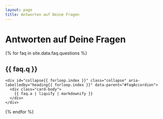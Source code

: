 ```yaml
---
layout: page
title: Antworten auf Deine Fragen
---
```

# Antworten auf Deine Fragen
<div class="accordion text-dark" id="faqAccordion">
  {% for faq in site.data.faq.questions %}
  <div id="{{ faq.q | slugify: 'ascii' }}" class="card faq">
    <div class="card-header" id="heading{{ forloop.index }}">
      <h2 class="mb-0">
        <a class="btn btn-link btn-block text-left" data-toggle="collapse" data-target="#collapse{{ forloop.index }}" aria-expanded="true" aria-controls="collapse{{ forloop.index }}">
          {{ faq.q }}
        </a>
      </h2>
    </div>

    <div id="collapse{{ forloop.index }}" class="collapse" aria-labelledby="heading{{ forloop.index }}" data-parent="#faqAccordion">
      <div class="card-body">
        {{ faq.a | liquify | markdownify }}
      </div>
    </div>
  </div>
  {% endfor %}
</div>
